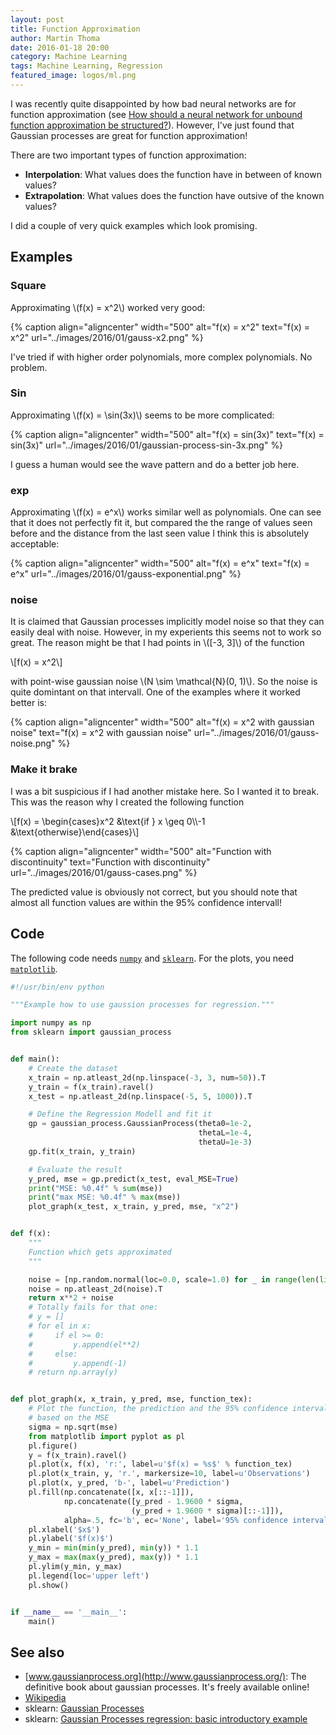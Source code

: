 ```yaml
---
layout: post
title: Function Approximation
author: Martin Thoma
date: 2016-01-18 20:00
category: Machine Learning
tags: Machine Learning, Regression
featured_image: logos/ml.png
---
```


I was recently quite disappointed by how bad neural networks are for function
approximation (see [How should a neural network for unbound function approximation be structured?](http://datascience.stackexchange.com/q/9495/8820)). However, I've just found that
Gaussian processes are great for function approximation!

There are two important types of function approximation:

* **Interpolation**: What values does the function have in between of known
  values?
* **Extrapolation**: What values does the function have outsive of the known
  values?

I did a couple of very quick examples which look promising.


## Examples


### Square

Approximating \\(f(x) = x^2\\) worked very good:

{% caption align="aligncenter" width="500" alt="f(x) = x^2" text="f(x) = x^2" url="../images/2016/01/gauss-x2.png" %}

I've tried if with higher order polynomials, more complex polynomials. No
problem.


### Sin

Approximating \\(f(x) = \sin(3x)\\) seems to be more complicated:

{% caption align="aligncenter" width="500" alt="f(x) = sin(3x)" text="f(x) = sin(3x)" url="../images/2016/01/gaussian-process-sin-3x.png" %}

I guess a human would see the wave pattern and do a better job here.


### exp

Approximating \\(f(x) = e^x\\) works similar well as polynomials. One can see
that it does not perfectly fit it, but compared the the range of values seen
before and the distance from the last seen value I think this is absolutely
acceptable:

{% caption align="aligncenter" width="500" alt="f(x) = e^x" text="f(x) = e^x" url="../images/2016/01/gauss-exponential.png" %}


### noise

It is claimed that Gaussian processes implicitly model noise so that they can
easily deal with noise. However, in my experients this seems not to work so
great. The reason might be that I had points in \\([-3, 3]\\) of the function

\\[f(x) = x^2\\]

with point-wise gaussian noise \\(N \sim \mathcal{N}(0, 1)\\). So the noise is
quite domintant on that intervall. One of the examples where it worked better
is:

{% caption align="aligncenter" width="500" alt="f(x) = x^2 with gaussian noise" text="f(x) = x^2 with gaussian noise" url="../images/2016/01/gauss-noise.png" %}


### Make it brake

I was a bit suspicious if I had another mistake here. So I wanted it to break.
This was the reason why I created the following function

\\[f(x) = \begin{cases}x^2 &\text{if } x \geq 0\\\\-1 &\text{otherwise}\end{cases}\\]

{% caption align="aligncenter" width="500" alt="Function with discontinuity" text="Function with discontinuity" url="../images/2016/01/gauss-cases.png" %}

The predicted value is obviously not correct, but you should note that almost
all function values are within the 95% confidence intervall!


## Code

The following code needs [`numpy`](http://docs.scipy.org/doc/numpy-1.10.1/user/install.html)
and [`sklearn`](http://scikit-learn.org/stable/install.html). For the plots,
you need [`matplotlib`](http://matplotlib.org/users/installing.html).

```python
#!/usr/bin/env python

"""Example how to use gaussion processes for regression."""

import numpy as np
from sklearn import gaussian_process


def main():
    # Create the dataset
    x_train = np.atleast_2d(np.linspace(-3, 3, num=50)).T
    y_train = f(x_train).ravel()
    x_test = np.atleast_2d(np.linspace(-5, 5, 1000)).T

    # Define the Regression Modell and fit it
    gp = gaussian_process.GaussianProcess(theta0=1e-2,
                                          thetaL=1e-4,
                                          thetaU=1e-3)
    gp.fit(x_train, y_train)

    # Evaluate the result
    y_pred, mse = gp.predict(x_test, eval_MSE=True)
    print("MSE: %0.4f" % sum(mse))
    print("max MSE: %0.4f" % max(mse))
    plot_graph(x_test, x_train, y_pred, mse, "x^2")


def f(x):
    """
    Function which gets approximated
    """

    noise = [np.random.normal(loc=0.0, scale=1.0) for _ in range(len(list(x)))]
    noise = np.atleast_2d(noise).T
    return x**2 + noise
    # Totally fails for that one:
    # y = []
    # for el in x:
    #     if el >= 0:
    #         y.append(el**2)
    #     else:
    #         y.append(-1)
    # return np.array(y)


def plot_graph(x, x_train, y_pred, mse, function_tex):
    # Plot the function, the prediction and the 95% confidence interval
    # based on the MSE
    sigma = np.sqrt(mse)
    from matplotlib import pyplot as pl
    pl.figure()
    y = f(x_train).ravel()
    pl.plot(x, f(x), 'r:', label=u'$f(x) = %s$' % function_tex)
    pl.plot(x_train, y, 'r.', markersize=10, label=u'Observations')
    pl.plot(x, y_pred, 'b-', label=u'Prediction')
    pl.fill(np.concatenate([x, x[::-1]]),
            np.concatenate([y_pred - 1.9600 * sigma,
                           (y_pred + 1.9600 * sigma)[::-1]]),
            alpha=.5, fc='b', ec='None', label='95% confidence interval')
    pl.xlabel('$x$')
    pl.ylabel('$f(x)$')
    y_min = min(min(y_pred), min(y)) * 1.1
    y_max = max(max(y_pred), max(y)) * 1.1
    pl.ylim(y_min, y_max)
    pl.legend(loc='upper left')
    pl.show()


if __name__ == '__main__':
    main()

```




## See also

* [www.gaussianprocess.org](http://www.gaussianprocess.org/): The definitive book about gaussian processes. It's freely available online!
* [Wikipedia](https://en.wikipedia.org/wiki/Kriging)
* sklearn: [Gaussian Processes](http://scikit-learn.org/stable/modules/gaussian_process.html)
* sklearn: [Gaussian Processes regression: basic introductory example](http://scikit-learn.org/stable/auto_examples/gaussian_process/plot_gp_regression.html)
